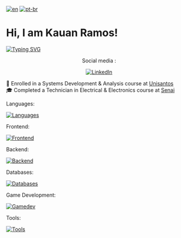 [![en](https://img.shields.io/badge/lang-en-red.svg)](https://github.com/Kauan231/Kauan231/blob/main/README.md)
[![pt-br](https://img.shields.io/badge/lang-pt--br-green.svg)](https://github.com/Kauan231/Kauan231/blob/main/README.pt-br.md)

<h1> Hi, I am Kauan Ramos! </h1>

[![Typing SVG](https://readme-typing-svg.herokuapp.com?font=Fira+Code&size=15&pause=1000&color=000000&multiline=false&repeat=false&random=false&height=50&lines=Desenvolvedor+de+Jogos%2FBackend)](#)

<div align='center'>
Social media :

[![LinkedIn](https://img.shields.io/badge/LinkedIn-0077B5?style=for-the-badge&logo=linkedin&logoColor=white)](https://www.linkedin.com/in/kauan-ramos/?locale=en_US)
</div>

:blue_book: Enrolled in a Systems Development & Analysis course at <a href="https://www.unisantos.br/" /> Unisantos </a>
<br>
:mortar_board: Completed a Technician in Electrical & Electronics course at <a href="https://santos.sp.senai.br/" /> Senai </a>

Languages:

[![Languages](https://skillicons.dev/icons?i=cs,cpp,js)](#)
  
Frontend:

[![Frontend](https://skillicons.dev/icons?i=js,react,bootstrap,html,css)](#)

Backend:

[![Backend](https://skills.thijs.gg/icons?i=nodejs,nginx)](#)

Databases:

[![Databases](https://skills.thijs.gg/icons?i=mysql,mongodb)](#)

Game Development:

[![Gamedev](https://skills.thijs.gg/icons?i=unity,blender)](#)

Tools:

[![Tools](https://skills.thijs.gg/icons?i=vscode,git,github,figma,ps,ai,pr)](#)


